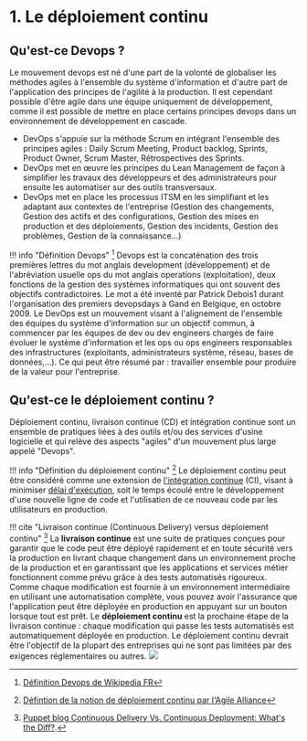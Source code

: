 # 1. Le déploiement continu

## Qu'est-ce Devops ?

Le mouvement devops est né d'une part de la volonté de globaliser les méthodes agiles à l'ensemble du système d'information et d'autre part de l'application des principes de l'agilité à la production. Il est cependant possible d'être agile dans une équipe uniquement de développement, comme il est possible de mettre en place certains principes devops dans un environnement de développement en cascade.

* DevOps s'appuie sur la méthode Scrum en intégrant l'ensemble des principes agiles : Daily Scrum Meeting, Product backlog, Sprints, Product Owner, Scrum Master, Rétrospectives des Sprints.
* DevOps met en œuvre les principes du Lean Management de façon à simplifier les travaux des développeurs et des administrateurs pour ensuite les automatiser sur des outils transversaux.
* DevOps met en place les processus ITSM en les simplifiant et les adaptant aux contextes de l'entreprise (Gestion des changements, Gestion des actifs et des configurations, Gestion des mises en production et des déploiements, Gestion des incidents, Gestion des problèmes, Gestion de la connaissance...)

!!! info "Définition Devops" [^devops-wikipedia]
    Devops est la concaténation des trois premières lettres du mot anglais development (développement) et de l'abréviation usuelle ops du mot anglais operations (exploitation), deux fonctions de la gestion des systèmes informatiques qui ont souvent des objectifs contradictoires. Le mot a été inventé par Patrick Debois1 durant l'organisation des premiers devopsdays à Gand en Belgique, en octobre 2009. Le DevOps est un mouvement visant à l'alignement de l'ensemble des équipes du système d'information sur un objectif commun, à commencer par les équipes de dev ou dev engineers chargés de faire évoluer le système d'information et les ops ou ops engineers responsables des infrastructures (exploitants, administrateurs système, réseau, bases de données,...). Ce qui peut être résumé par : travailler ensemble pour produire de la valeur pour l'entreprise.

[^devops-wikipedia]: [Définition Devops de Wikipedia FR](https://fr.wikipedia.org/wiki/Devops)

## Qu'est-ce le déploiement continu ?

Déploiement continu, livraison continue (CD) et intégration continue sont un ensemble de pratiques liées à des outils et/ou des services d'usine logicielle et qui relève des aspects "agiles" d'un mouvement plus large appelé "Devops".

!!! info "Définition du déploiement continu" [^continuous-deployment]
    Le déploiement continu peut être considéré comme une extension de [l'intégration continue](https://www.agilealliance.org/glossary/continuous-integration/) (CI), visant à minimiser [délai d'exécution](https://www.agilealliance.org/glossary/lead-time/), soit le temps écoulé entre le développement d'une nouvelle ligne de code et l'utilisation de ce nouveau code par les utilisateurs en production.

[^continuous-deployment]: [Défintion de la notion de déploiement continu par l'Agile Alliance](https://www.agilealliance.org/glossary/continuous-deployment/)

!!! cite "Livraison continue (Continuous Delivery) versus déploiement continu" [^continuous-delivery]
    La **livraison continue** est une suite de pratiques conçues pour garantir que le code peut être déployé rapidement et en toute sécurité vers la production en livrant chaque changement dans un environnement proche de la production et en garantissant que les applications et services métier fonctionnent comme prévu grâce à des tests automatisés rigoureux. Comme chaque modification est fournie à un environnement intermédiaire en utilisant une automatisation complète, vous pouvez avoir l'assurance que l'application peut être déployée en production en appuyant sur un bouton lorsque tout est prêt.
    Le **déploiement continu** est la prochaine étape de la livraison continue : chaque modification qui passe les tests automatisés est automatiquement déployée en production. Le déploiement continu devrait être l'objectif de la plupart des entreprises qui ne sont pas limitées par des exigences réglementaires ou autres.
    ![](https://puppet.com/sites/default/files/2016-09/puppet_continuous_diagram.gif)

[^continuous-delivery]: [Puppet blog Continuous Delivery Vs. Continuous Deployment: What's the Diff?](https://puppet.com/blog/continuous-delivery-vs-continuous-deployment-what-s-diff).
